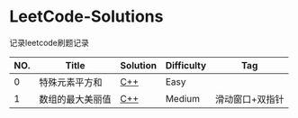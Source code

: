 # LeetCode-Solutions
记录leetcode刷题记录

| NO.  | Title            | Solution                              | Difficulty | Tag             |
| ---- | ---------------- | ------------------------------------- | ---------- | --------------- |
| 0    | 特殊元素平方和   | [C++](特殊元素平方和/solution.cpp)    | Easy       |                 |
| 1    | 数组的最大美丽值 | [C++]( 数组的最大美丽值/solution.cpp) | Medium     | 滑动窗口+双指针 |
